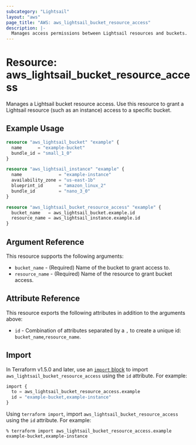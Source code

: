 ```yaml
---
subcategory: "Lightsail"
layout: "aws"
page_title: "AWS: aws_lightsail_bucket_resource_access"
description: |-
  Manages access permissions between Lightsail resources and buckets.
---
```


# Resource: aws_lightsail_bucket_resource_access

Manages a Lightsail bucket resource access. Use this resource to grant a Lightsail resource (such as an instance) access to a specific bucket.

## Example Usage

```terraform
resource "aws_lightsail_bucket" "example" {
  name      = "example-bucket"
  bundle_id = "small_1_0"
}

resource "aws_lightsail_instance" "example" {
  name              = "example-instance"
  availability_zone = "us-east-1b"
  blueprint_id      = "amazon_linux_2"
  bundle_id         = "nano_3_0"
}

resource "aws_lightsail_bucket_resource_access" "example" {
  bucket_name   = aws_lightsail_bucket.example.id
  resource_name = aws_lightsail_instance.example.id
}
```

## Argument Reference

This resource supports the following arguments:

* `bucket_name` - (Required) Name of the bucket to grant access to.
* `resource_name` - (Required) Name of the resource to grant bucket access.

## Attribute Reference

This resource exports the following attributes in addition to the arguments above:

* `id` - Combination of attributes separated by a `,` to create a unique id: `bucket_name`,`resource_name`.

## Import

In Terraform v1.5.0 and later, use an [`import` block](https://developer.hashicorp.com/terraform/language/import) to import `aws_lightsail_bucket_resource_access` using the `id` attribute. For example:

```terraform
import {
  to = aws_lightsail_bucket_resource_access.example
  id = "example-bucket,example-instance"
}
```

Using `terraform import`, import `aws_lightsail_bucket_resource_access` using the `id` attribute. For example:

```console
% terraform import aws_lightsail_bucket_resource_access.example example-bucket,example-instance
```
